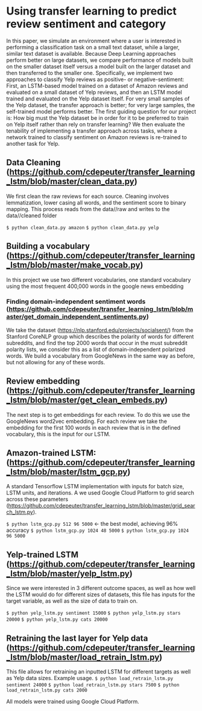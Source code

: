 # Using transfer learning to predict review sentiment and category

In this paper, we simulate an environment where a user is interested in performing a classification task on a small text dataset, while a larger, similar text dataset is available. Because Deep Learning approaches perform better on large datasets, we compare performance of models built on the smaller dataset itself versus a model built on the larger dataset and then transferred to the smaller one. Specifically, we implement two approaches to classify Yelp reviews as positive- or negative-sentiment: First, an LSTM-based model trained on a dataset of Amazon reviews and evaluated on a small dataset of Yelp reviews, and then an LSTM model trained and evaluated on the Yelp dataset itself. For very small samples of the Yelp dataset, the transfer approach is better; for very large samples, the self-trained model performs better. The first guiding question for our project is: How big must the Yelp dataset be in order for it to be preferred to train on Yelp itself rather than rely on transfer learning? We then evaluate the tenability of implementing a transfer approach across tasks, where a network trained to classify sentiment on Amazon reviews is re-trained to another task for Yelp.

## Data Cleaning (https://github.com/cdepeuter/transfer_learning_lstm/blob/master/clean_data.py)

We first clean the raw reviews for each source. Cleaning involves lemmatization, lower casing all words, and the sentiment score to binary mapping. This process reads from the data/<source>/raw and writes to the data/<source>/cleaned folder

`$ python clean_data.py amazon` 
`$ python clean_data.py yelp` 


## Building a vocabulary (https://github.com/cdepeuter/transfer_learning_lstm/blob/master/make_vocab.py) 

In this project we use two different vocabularies, one standard vocabulary using the most frequent 400,000 words in the google news embedding

### Finding domain-independent sentiment words (https://github.com/cdepeuter/transfer_learning_lstm/blob/master/get_domain_independent_sentiments.py)

We take the dataset (https://nlp.stanford.edu/projects/socialsent/) from the Stanford CoreNLP group which describes the polarity of words for different subreddits, and find the top 2000 words that occur in the must subreddit polarity lists, we consider this as a list of domain-independent polarized words. We build a vocabulary from GoogleNews in the same way as before, but not allowing for any of these words.


## Review embedding (https://github.com/cdepeuter/transfer_learning_lstm/blob/master/get_clean_embeds.py)

The next step is to get embeddings for each review. To do this we use the GoogleNews word2vec embedding. For each review we take the embedding for the first 100 words in each review that is in the defined vocabulary, this is the input for our LSTM.

## Amazon-trained LSTM: (https://github.com/cdepeuter/transfer_learning_lstm/blob/master/lstm_gcp.py)

A standard Tensorflow LSTM implementation with inputs for batch size, LSTM units, and iterations. A we used Google Cloud Platform to grid search across these parameters (https://github.com/cdepeuter/transfer_learning_lstm/blob/master/grid_search_lstm.py).

`$ python lstm_gcp.py 512 96 5000` <- the best model, achieving 96% accuracy
`$ python lstm_gcp.py 1024 48 5000`
`$ python lstm_gcp.py 1024 96 5000`

## Yelp-trained LSTM (https://github.com/cdepeuter/transfer_learning_lstm/blob/master/yelp_lstm.py)

Since we were interested in 3 different outcome spaces, as well as how well the LSTM would do for different sizes of datasets, this file has inputs for the target variable, as well as the size of data to train on.

`$ python yelp_lstm.py sentiment 15000`
`$ python yelp_lstm.py stars 20000`
`$ python yelp_lstm.py cats 20000`

## Retraining the last layer for Yelp data (https://github.com/cdepeuter/transfer_learning_lstm/blob/master/load_retrain_lstm.py)

This file allows for retraining an inputted LSTM for different targets as well as Yelp data sizes. Example usage.
`$ python load_retrain_lstm.py sentiment 24000`
`$ python load_retrain_lstm.py stars 7500`
`$ python load_retrain_lstm.py cats 2000`


All models were trained using Google Cloud Platform.
